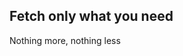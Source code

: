 ##  Fetch only what you need <!-- .element: data-theme="ka-content" -->

Nothing more, nothing less

